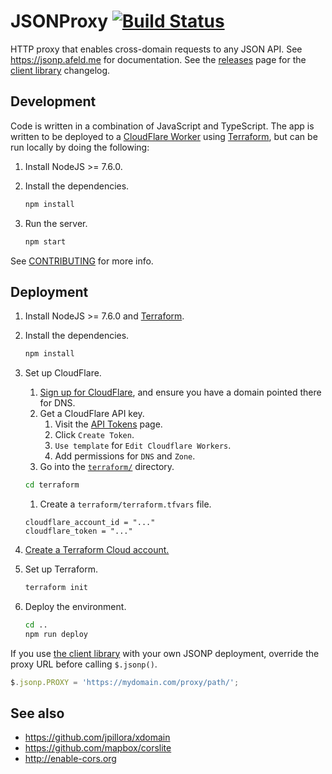 # JSONProxy [![Build Status](https://travis-ci.org/afeld/jsonp.png?branch=master)](https://travis-ci.org/afeld/jsonp)

HTTP proxy that enables cross-domain requests to any JSON API. See https://jsonp.afeld.me for documentation. See the [releases](https://github.com/afeld/jsonp/releases) page for the [client library](client/jsonp.js) changelog.

## Development

Code is written in a combination of JavaScript and TypeScript. The app is written to be deployed to a [CloudFlare Worker](https://developers.cloudflare.com/workers/) using [Terraform](https://www.terraform.io/), but can be run locally by doing the following:

1. Install NodeJS >= 7.6.0.
1. Install the dependencies.

   ```sh
   npm install
   ```

1. Run the server.

   ```sh
   npm start
   ```

See [CONTRIBUTING](CONTRIBUTING.md) for more info.

## Deployment

1. Install NodeJS >= 7.6.0 and [Terraform](https://learn.hashicorp.com/terraform/getting-started/install.html).
1. Install the dependencies.

   ```sh
   npm install
   ```

1. Set up CloudFlare.

   1. [Sign up for CloudFlare](https://www.cloudflare.com/), and ensure you have a domain pointed there for DNS.
   1. Get a CloudFlare API key.
      1. Visit the [API Tokens](https://dash.cloudflare.com/profile/api-tokens) page.
      1. Click `Create Token`.
      1. `Use template` for `Edit Cloudflare Workers`.
      1. Add permissions for `DNS` and `Zone`.
   1. Go into the [`terraform/`](terraform) directory.

   ```sh
   cd terraform
   ```

   1. Create a `terraform/terraform.tfvars` file.

   ```hcl
   cloudflare_account_id = "..."
   cloudflare_token = "..."
   ```

1. [Create a Terraform Cloud account.](https://app.terraform.io/signup)
1. Set up Terraform.

   ```sh
   terraform init
   ```

1. Deploy the environment.

   ```sh
   cd ..
   npm run deploy
   ```

If you use [the client library](client/jsonp.js) with your own JSONP deployment, override the proxy URL before calling `$.jsonp()`.

```javascript
$.jsonp.PROXY = 'https://mydomain.com/proxy/path/';
```

## See also

- https://github.com/jpillora/xdomain
- https://github.com/mapbox/corslite
- http://enable-cors.org

